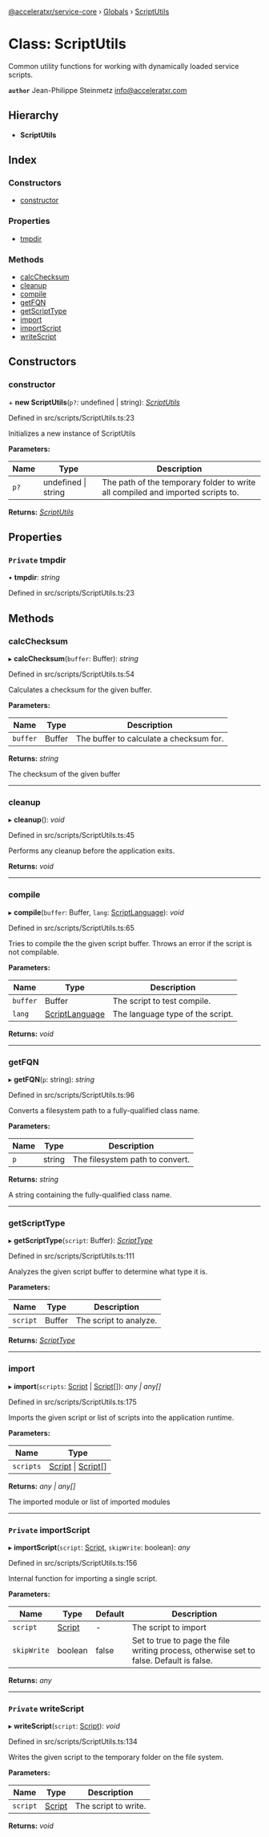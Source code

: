 [@acceleratxr/service-core](../README.md) › [Globals](../globals.md) › [ScriptUtils](scriptutils.md)

# Class: ScriptUtils

Common utility functions for working with dynamically loaded service scripts.

**`author`** Jean-Philippe Steinmetz <info@acceleratxr.com>

## Hierarchy

* **ScriptUtils**

## Index

### Constructors

* [constructor](scriptutils.md#constructor)

### Properties

* [tmpdir](scriptutils.md#private-tmpdir)

### Methods

* [calcChecksum](scriptutils.md#calcchecksum)
* [cleanup](scriptutils.md#cleanup)
* [compile](scriptutils.md#compile)
* [getFQN](scriptutils.md#getfqn)
* [getScriptType](scriptutils.md#getscripttype)
* [import](scriptutils.md#import)
* [importScript](scriptutils.md#private-importscript)
* [writeScript](scriptutils.md#private-writescript)

## Constructors

###  constructor

\+ **new ScriptUtils**(`p?`: undefined | string): *[ScriptUtils](scriptutils.md)*

Defined in src/scripts/ScriptUtils.ts:23

Initializes a new instance of ScriptUtils

**Parameters:**

Name | Type | Description |
------ | ------ | ------ |
`p?` | undefined &#124; string | The path of the temporary folder to write all compiled and imported scripts to.  |

**Returns:** *[ScriptUtils](scriptutils.md)*

## Properties

### `Private` tmpdir

• **tmpdir**: *string*

Defined in src/scripts/ScriptUtils.ts:23

## Methods

###  calcChecksum

▸ **calcChecksum**(`buffer`: Buffer): *string*

Defined in src/scripts/ScriptUtils.ts:54

Calculates a checksum for the given buffer.

**Parameters:**

Name | Type | Description |
------ | ------ | ------ |
`buffer` | Buffer | The buffer to calculate a checksum for. |

**Returns:** *string*

The checksum of the given buffer

___

###  cleanup

▸ **cleanup**(): *void*

Defined in src/scripts/ScriptUtils.ts:45

Performs any cleanup before the application exits.

**Returns:** *void*

___

###  compile

▸ **compile**(`buffer`: Buffer, `lang`: [ScriptLanguage](../enums/scriptlanguage.md)): *void*

Defined in src/scripts/ScriptUtils.ts:65

Tries to compile the the given script buffer. Throws an error if the script is not compilable.

**Parameters:**

Name | Type | Description |
------ | ------ | ------ |
`buffer` | Buffer | The script to test compile. |
`lang` | [ScriptLanguage](../enums/scriptlanguage.md) | The language type of the script.  |

**Returns:** *void*

___

###  getFQN

▸ **getFQN**(`p`: string): *string*

Defined in src/scripts/ScriptUtils.ts:96

Converts a filesystem path to a fully-qualified class name.

**Parameters:**

Name | Type | Description |
------ | ------ | ------ |
`p` | string | The filesystem path to convert. |

**Returns:** *string*

A string containing the fully-qualified class name.

___

###  getScriptType

▸ **getScriptType**(`script`: Buffer): *[ScriptType](../enums/scripttype.md)*

Defined in src/scripts/ScriptUtils.ts:111

Analyzes the given script buffer to determine what type it is.

**Parameters:**

Name | Type | Description |
------ | ------ | ------ |
`script` | Buffer | The script to analyze.  |

**Returns:** *[ScriptType](../enums/scripttype.md)*

___

###  import

▸ **import**(`scripts`: [Script](../interfaces/script.md) | [Script](../interfaces/script.md)[]): *any | any[]*

Defined in src/scripts/ScriptUtils.ts:175

Imports the given script or list of scripts into the application runtime.

**Parameters:**

Name | Type |
------ | ------ |
`scripts` | [Script](../interfaces/script.md) &#124; [Script](../interfaces/script.md)[] |

**Returns:** *any | any[]*

The imported module or list of imported modules

___

### `Private` importScript

▸ **importScript**(`script`: [Script](../interfaces/script.md), `skipWrite`: boolean): *any*

Defined in src/scripts/ScriptUtils.ts:156

Internal function for importing a single script.

**Parameters:**

Name | Type | Default | Description |
------ | ------ | ------ | ------ |
`script` | [Script](../interfaces/script.md) | - | The script to import |
`skipWrite` | boolean | false | Set to true to page the file writing process, otherwise set to false. Default is false.  |

**Returns:** *any*

___

### `Private` writeScript

▸ **writeScript**(`script`: [Script](../interfaces/script.md)): *void*

Defined in src/scripts/ScriptUtils.ts:134

Writes the given script to the temporary folder on the file system.

**Parameters:**

Name | Type | Description |
------ | ------ | ------ |
`script` | [Script](../interfaces/script.md) | The script to write.  |

**Returns:** *void*
